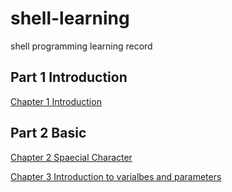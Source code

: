 # shell-learning
shell programming learning record

## Part 1 Introduction

[Chapter 1 Introduction](docs/Part-1-Introduction/Chapter-1-Introduction.md)

## Part 2 Basic

[Chapter 2 Spaecial Character](docs/part-2-Basic/Chapter-2-Special-Characters.md)

[Chapter 3 Introduction to varialbes and parameters](docs/part-2-Basic/Chapter-3-Introduction-to-Variables-and-Parameters.md)
